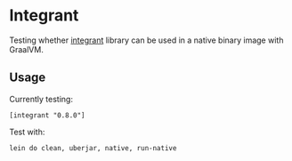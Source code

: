 # Integrant

Testing whether [integrant](https://github.com/weavejester/integrant) library can be used in a native binary image with GraalVM.

## Usage

Currently testing:

    [integrant "0.8.0"]

Test with:

    lein do clean, uberjar, native, run-native


